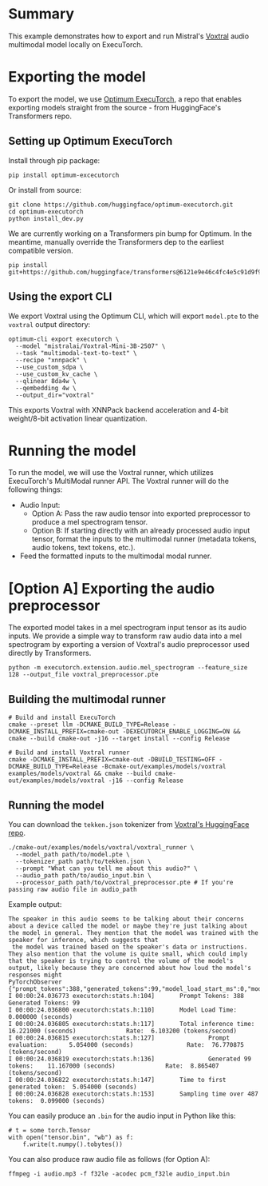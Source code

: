 # Summary

This example demonstrates how to export and run Mistral's [Voxtral](https://huggingface.co/mistralai/Voxtral-Mini-3B-2507) audio multimodal model locally on ExecuTorch.

# Exporting the model
To export the model, we use [Optimum ExecuTorch](https://github.com/huggingface/optimum-executorch), a repo that enables exporting models straight from the source - from HuggingFace's Transformers repo.

## Setting up Optimum ExecuTorch
Install through pip package:
```
pip install optimum-excecutorch
```

Or install from source:
```
git clone https://github.com/huggingface/optimum-executorch.git
cd optimum-executorch
python install_dev.py
```

We are currently working on a Transformers pin bump for Optimum. In the meantime, manually override the Transformers dep to the earliest compatible version.
```
pip install git+https://github.com/huggingface/transformers@6121e9e46c4fc4e5c91d9f927aef5490691850cf#egg=transformers
```

## Using the export CLI
We export Voxtral using the Optimum CLI, which will export `model.pte` to the `voxtral` output directory:
```
optimum-cli export executorch \
  --model "mistralai/Voxtral-Mini-3B-2507" \
  --task "multimodal-text-to-text" \
  --recipe "xnnpack" \
  --use_custom_sdpa \
  --use_custom_kv_cache \
  --qlinear 8da4w \
  --qembedding 4w \
  --output_dir="voxtral"
```

This exports Voxtral with XNNPack backend acceleration and 4-bit weight/8-bit activation linear quantization.

# Running the model
To run the model, we will use the Voxtral runner, which utilizes ExecuTorch's MultiModal runner API.
The Voxtral runner will do the following things:

- Audio Input:
  - Option A:  Pass the raw audio tensor into exported preprocessor to produce a mel spectrogram tensor.
  - Option B:  If starting directly with an already processed audio input tensor, format the inputs to the multimodal runner (metadata tokens, audio tokens, text tokens, etc.).
- Feed the formatted inputs to the multimodal modal runner.


# [Option A] Exporting the audio preprocessor
The exported model takes in a mel spectrogram input tensor as its audio inputs.
We provide a simple way to transform raw audio data into a mel spectrogram by exporting a version of Voxtral's audio preprocessor used directly by Transformers.

```
python -m executorch.extension.audio.mel_spectrogram --feature_size 128 --output_file voxtral_preprocessor.pte
```

## Building the multimodal runner
```
# Build and install ExecuTorch
cmake --preset llm -DCMAKE_BUILD_TYPE=Release -DCMAKE_INSTALL_PREFIX=cmake-out -DEXECUTORCH_ENABLE_LOGGING=ON && cmake --build cmake-out -j16 --target install --config Release

# Build and install Voxtral runner
cmake -DCMAKE_INSTALL_PREFIX=cmake-out -DBUILD_TESTING=OFF -DCMAKE_BUILD_TYPE=Release -Bcmake-out/examples/models/voxtral examples/models/voxtral && cmake --build cmake-out/examples/models/voxtral -j16 --config Release
```

## Running the model
You can download the `tekken.json` tokenizer from [Voxtral's HuggingFace repo](https://huggingface.co/mistralai/Voxtral-Mini-3B-2507).
```
./cmake-out/examples/models/voxtral/voxtral_runner \
  --model_path path/to/model.pte \
  --tokenizer_path path/to/tekken.json \
  --prompt "What can you tell me about this audio?" \
  --audio_path path/to/audio_input.bin \
  --processor_path path/to/voxtral_preprocessor.pte # If you're passing raw audio file in audio_path
```

Example output:
```
The speaker in this audio seems to be talking about their concerns about a device called the model or maybe they're just talking about the model in general. They mention that the model was trained with the speaker for inference, which suggests that
 the model was trained based on the speaker's data or instructions. They also mention that the volume is quite small, which could imply that the speaker is trying to control the volume of the model's output, likely because they are concerned about how loud the model's responses might
PyTorchObserver {"prompt_tokens":388,"generated_tokens":99,"model_load_start_ms":0,"model_load_end_ms":0,"inference_start_ms":1756351346381,"inference_end_ms":1756351362602,"prompt_eval_end_ms":1756351351435,"first_token_ms":1756351351435,"aggregate_sampling_time_ms":99,"SCALING_FACTOR_UNITS_PER_SECOND":1000}
I 00:00:24.036773 executorch:stats.h:104]       Prompt Tokens: 388    Generated Tokens: 99
I 00:00:24.036800 executorch:stats.h:110]       Model Load Time:                0.000000 (seconds)
I 00:00:24.036805 executorch:stats.h:117]       Total inference time:           16.221000 (seconds)              Rate:  6.103200 (tokens/second)
I 00:00:24.036815 executorch:stats.h:127]               Prompt evaluation:      5.054000 (seconds)               Rate:  76.770875 (tokens/second)
I 00:00:24.036819 executorch:stats.h:136]               Generated 99 tokens:    11.167000 (seconds)              Rate:  8.865407 (tokens/second)
I 00:00:24.036822 executorch:stats.h:147]       Time to first generated token:  5.054000 (seconds)
I 00:00:24.036828 executorch:stats.h:153]       Sampling time over 487 tokens:  0.099000 (seconds)
```

You can easily produce an `.bin` for the audio input in Python like this:
```
# t = some torch.Tensor
with open("tensor.bin", "wb") as f:
    f.write(t.numpy().tobytes())
```

You can also produce raw audio file as follows (for Option A):

```
ffmpeg -i audio.mp3 -f f32le -acodec pcm_f32le audio_input.bin
```